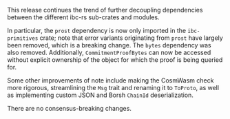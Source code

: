 This release continues the trend of further decoupling dependencies between the different ibc-rs
sub-crates and modules. 

In particular, the `prost` dependency is now only imported in the `ibc-primitives`
crate; note that error variants originating from `prost` have largely been removed, which is a breaking
change. The `bytes` dependency was also removed. Additionally, `CommitmentProofBytes` can now be 
accessed without explicit ownership of the object for which the proof is being queried for. 

Some other improvements of note include making the CosmWasm check more rigorous, streamlining the 
`Msg` trait and renaming it to `ToProto`, as well as implementing custom JSON and Borsh `ChainId`
deserialization. 

There are no consensus-breaking changes.